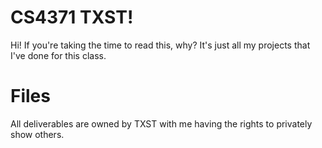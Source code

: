 # CS4371 TXST!

Hi! If you're taking the time to read this, why? It's just all my projects that I've done for this class.


# Files

All deliverables are owned by TXST with me having the rights to privately show others.
